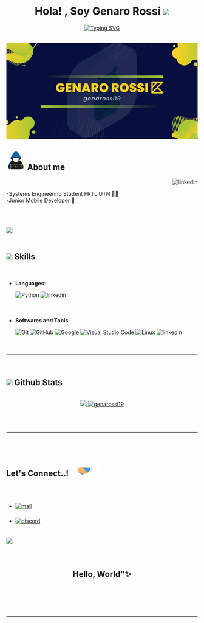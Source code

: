 <h1 align="center"><b>Hola! , Soy Genaro Rossi </b><img src="https://media.giphy.com/media/hvRJCLFzcasrR4ia7z/giphy.gif" width="35"></h1>
<!--  -->
<p align="center">
  <a href="https://git.io/typing-svg"><img src="https://readme-typing-svg.demolab.com?font=Fira+Code&pause=500&width=435&lines=Hello, World!;Code is poetry;Stay hungry, stay foolish;It's not a bug, it's a feature;Talk is cheap, show me the code;Programming is the closest thing we have to a superpower;The best error message is the one that never shows up;Real artists ship;" alt="Typing SVG" /></a>
</p>


<br>
<img src="https://github.com/genarossi19/genarossi19/blob/main/banner.jpg?raw=true">





	
## <picture><img src = "https://github.com/0xAbdulKhalid/0xAbdulKhalid/raw/main/assets/mdImages/about_me.gif" width = 50px></picture> **About me**

<picture> <img align="right" src="https://img.shields.io/badge/-%2300acee.svg?color=59A96A&style=for-the-badge&logo=android&logoColor=white" alt=linkedin style="margin-bottom: 5px;"></picture>

<br>

-Systems Engineering Student FRTL UTN 👨‍🎓<br>
-Junior Mobile Developer 📱

<br><br>

<img src="https://user-images.githubusercontent.com/73097560/115834477-dbab4500-a447-11eb-908a-139a6edaec5c.gif"><br><br>

## <img src="https://media2.giphy.com/media/QssGEmpkyEOhBCb7e1/giphy.gif?cid=ecf05e47a0n3gi1bfqntqmob8g9aid1oyj2wr3ds3mg700bl&rid=giphy.gif" width ="25"><b> Skills</b>
<br>

<p align="center">

- **Languages**:
    
    
    ![Python](https://img.shields.io/badge/Python%20-%2314354C.svg?style=for-the-badge&logo=python&logoColor=white)
  <img src="https://img.shields.io/badge/  Kotlin-%2300acee.svg?color=405DE6&style=for-the-badge&logo=kotlin&logoColor=white" alt=linkedin style="margin-bottom: 5px;"/>


    
<br>

- **Softwares and Tools**:

    ![Git](https://img.shields.io/badge/git-%23F05033.svg?style=for-the-badge&logo=git&logoColor=white)
    ![GitHub](https://img.shields.io/badge/github-%23121011.svg?style=for-the-badge&logo=github&logoColor=white)
    ![Google](https://img.shields.io/badge/google-%234285F4.svg?style=for-the-badge&logo=google&logoColor=white)
    ![Visual Studio Code](https://img.shields.io/badge/Visual%20Studio%20Code-0078d7.svg?style=for-the-badge&logo=visual-studio-code&logoColor=white)
    ![Linux](https://img.shields.io/badge/Linux-FCC624?style=for-the-badge&logo=linux&logoColor=black)
  <img src="https://img.shields.io/badge/ AndroidStudio-%2300acee.svg?color=558B6E&style=for-the-badge&logo=androidstudio&logoColor=white" alt=linkedin style="margin-bottom: 5px;"/>


<br>

-----

<br>


## <img src="https://media.giphy.com/media/iY8CRBdQXODJSCERIr/giphy.gif" width="35"><b> Github Stats </b>
<br>

<div align="center">

<a href="https://github.com/genarossi19/">
  <img src="https://github-readme-stats.vercel.app/api?username=genarossi19&include_all_commits=true&count_private=true&show_icons=true&line_height=20&title_color=7A7ADB&icon_color=2234AE&text_color=D3D3D3&bg_color=0,000000,130F40" width="450"/>
  <img src="https://github-readme-stats.vercel.app/api/top-langs?username=genarossi19&show_icons=true&locale=en&layout=compact&line_height=20&title_color=7A7ADB&icon_color=2234AE&text_color=D3D3D3&bg_color=0,000000,130F40" width="375"  alt="genarossi19"/>

</a>
</div>

<br>
<br>
<br>

-----

<br>
<br>

## <b> Let's Connect..!</b><img src="https://github.com/0xAbdulKhalid/0xAbdulKhalid/raw/main/assets/mdImages/handshake.gif" width ="80">
<br>
<div align='left'>

<ul>



<br>

<li>
<a href="http://genaros.gr@gmail.com/" target="_blank">
  <img src="https://img.shields.io/badge/gmail:%20genaros.gr@gmail.com-%23EA4335.svg?style=for-the-badge&logo=gmail&logoColor=white" alt="mail" style="margin-bottom: 5px;" />
</a>

</li>
<br>
<li>

  <a href="https://discord.com/channels/poizone19">
  <img src="https://img.shields.io/badge/Discord-%2300acee.svg?color=405DE6&style=for-the-badge&logo=discord&logoColor=white" alt="discord" style="margin-bottom: 5px;"/>
</a>



</li>
	
</ul>
</div>

<br>
<img src="https://user-images.githubusercontent.com/73097560/115834477-dbab4500-a447-11eb-908a-139a6edaec5c.gif">
<br>
<br>
<br>

<div align='center'>

## <b>Hello, World"✨</b>

</div>
<br>
<br>
<br>
<br>

---

<br>


